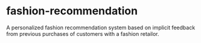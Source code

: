 # fashion-recommendation

<p>A personalized fashion recommendation system based on implicit feedback from previous purchases of customers with a fashion retailor.</p>
